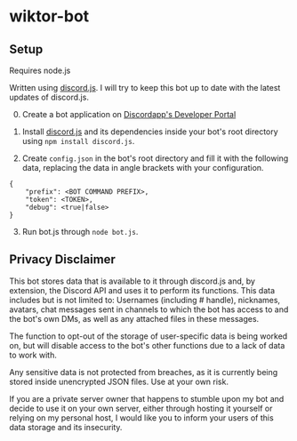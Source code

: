 # wiktor-bot

## Setup

Requires node.js

Written using [discord.js](https://discord.js.org). I will try to keep this bot up to date with the latest updates of discord.js.

0. Create a bot application on [Discordapp's Developer Portal](https://discordapp.com/developers/applications/)

1. Install [discord.js](https://discord.js.org) and its dependencies inside your bot's root directory using `npm install discord.js`.

2. Create `config.json` in the bot's root directory and fill it with the following data, replacing the data in angle brackets with your configuration.

```
{
    "prefix": <BOT COMMAND PREFIX>,
    "token": <TOKEN>,
    "debug": <true|false>
}
```

3. Run bot.js through `node bot.js`.

## Privacy Disclaimer

This bot stores data that is available to it through discord.js and, by extension, the Discord API and uses it to perform its functions. This data includes but is not limited to: Usernames (including # handle), nicknames, avatars, chat messages sent in channels to which the bot has access to and the bot's own DMs, as well as any attached files in these messages.

The function to opt-out of the storage of user-specific data is being worked on, but will disable access to the bot's other functions due to a lack of data to work with.

Any sensitive data is not protected from breaches, as it is currently being stored inside unencrypted JSON files. Use at your own risk.

If you are a private server owner that happens to stumble upon my bot and decide to use it on your own server, either through hosting it yourself or relying on my personal host, I would like you to inform your users of this data storage and its insecurity.
